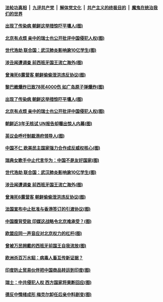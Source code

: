 

####  [法轮功真相](../../../../basic/blob/master/README.md?t=08051931) &nbsp;|&nbsp; [九评共产党](../../../../9ping.md/blob/master/README.md?t=08051931) &nbsp;|&nbsp; [解体党文化](../../../../jtdwh.md/blob/master/README.md?t=08051931)  &nbsp;|&nbsp; [共产主义的终极目的](../../../../gczydzjmd.md/blob/master/README.md?t=08051931) &nbsp;|&nbsp; [魔鬼在统治我们的世界](../../../../mgztzwmdsj.md/blob/master/README.md?t=08051931) 


#### [出现了传染病 朝鲜这举措惊吓平壤人(图)](../pages/p9/941871.md?t=08051931) 

#### [北京有点烦 亲中的瑞士也公开批评中国侵犯人权(图)](../pages/p9/941933.md?t=08051931) 

#### [世代浩劫 联合国：武汉肺炎影响逾10亿学生(图)](../pages/p9/941861.md?t=08051931) 

#### [涉丑闻遭调查 前西班牙国王流亡海外(图)](../pages/p9/941868.md?t=08051931) 

#### [曾淹死6露营客 朝鲜偷偷泄洪违反协议(图)](../pages/p9/941858.md?t=08051931) 

#### [黎巴嫩爆炸已致78死4000伤 如广岛原子弹爆炸(图)](../pages/p9/941947.md?t=08051931) 


#### [出现了传染病 朝鲜这举措惊吓平壤人(图)](../pages/p9/941871.md?t=08051931) 

#### [北京有点烦 亲中的瑞士也公开批评中国侵犯人权(图)](../pages/p9/941933.md?t=08051931) 

#### [朝鲜近3年无核试 UN报告却曝出惊人内幕(图)](../pages/p9/941876.md?t=08051931) 

#### [英议会呼吁制裁港府领导人(图)](../pages/p9/941924.md?t=08051931) 


#### [中国不仁 欧美民主国家强力合作成反威权核心(图)](../pages/p9/941880.md?t=08051931) 

#### [瑞典女歌手中止代言华为：中国不是友好国家(图)](../pages/p9/941915.md?t=08051931) 

#### [世代浩劫 联合国：武汉肺炎影响逾10亿学生(图)](../pages/p9/941861.md?t=08051931) 

#### [涉丑闻遭调查 前西班牙国王流亡海外(图)](../pages/p9/941868.md?t=08051931) 

#### [曾淹死6露营客 朝鲜偷偷泄洪违反协议(图)](../pages/p9/941858.md?t=08051931) 

#### [法国宣布中止批准与香港签订的引渡协议(图)](../pages/p9/941848.md?t=08051931) 

#### [中国腹背受敌 印媒这战略令北京难承受？(图)](../pages/p9/941759.md?t=08051931) 

#### [欧盟应同一声音应对北京权力的杠杆(图)](../pages/p9/941805.md?t=08051931) 

#### [曾被万民拥戴的西班牙前国王自我流放(图)](../pages/p9/941817.md?t=08051931) 

#### [欧洲杀百万水貂：病毒人畜互传新证据？](../pages/p9/941815.md?t=08051931) 

#### [印度防止贸易伙伴把中国商品转运到印度(图)](../pages/p9/941814.md?t=08051931) 

#### [瑞士：中共侵犯人权 西方国家将果断回应(图)](../pages/p9/941767.md?t=08051931) 

#### [德反中情绪成形 梅克尔卸任后亲中料剧变(图)](../pages/p9/941768.md?t=08051931) 

